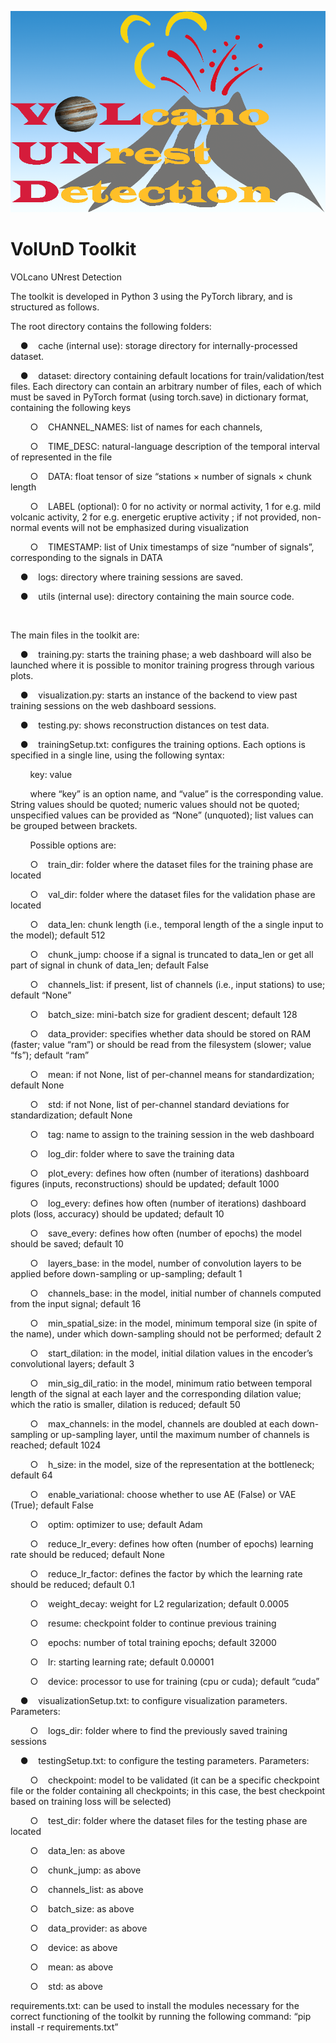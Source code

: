![alt text](https://github.com/EUROVOLC-ML/VolUnD-Toolkit/blob/main/docs/VolUnD-logo.png?raw=true)



# VolUnD Toolkit

VOLcano UNrest Detection



The toolkit is developed in Python 3 using the PyTorch library, and is structured as follows.



The root directory contains the following folders:

&nbsp;&nbsp;&nbsp;&nbsp;●&nbsp;&nbsp;&nbsp;&nbsp;cache (internal use): storage directory for internally-processed dataset.

&nbsp;&nbsp;&nbsp;&nbsp;●&nbsp;&nbsp;&nbsp;&nbsp;dataset: directory containing default locations for train/validation/test files. Each directory can contain an arbitrary number of files, each of which must be saved in PyTorch format (using torch.save) in dictionary format, containing the following keys

&nbsp;&nbsp;&nbsp;&nbsp;&nbsp;&nbsp;&nbsp;&nbsp;○&nbsp;&nbsp;&nbsp;&nbsp;CHANNEL_NAMES: list of names for each channels,

&nbsp;&nbsp;&nbsp;&nbsp;&nbsp;&nbsp;&nbsp;&nbsp;○&nbsp;&nbsp;&nbsp;&nbsp;TIME_DESC: natural-language description of the temporal interval of represented in the file

&nbsp;&nbsp;&nbsp;&nbsp;&nbsp;&nbsp;&nbsp;&nbsp;○&nbsp;&nbsp;&nbsp;&nbsp;DATA: float tensor of size “stations × number of signals × chunk length

&nbsp;&nbsp;&nbsp;&nbsp;&nbsp;&nbsp;&nbsp;&nbsp;○&nbsp;&nbsp;&nbsp;&nbsp;LABEL (optional): 0 for no activity or normal activity, 1 for e.g. mild volcanic activity, 2 for e.g. energetic eruptive activity ; if not provided, non-normal events will not be emphasized during visualization 

&nbsp;&nbsp;&nbsp;&nbsp;&nbsp;&nbsp;&nbsp;&nbsp;○&nbsp;&nbsp;&nbsp;&nbsp;TIMESTAMP: list of Unix timestamps of size “number of signals”, corresponding to the signals in DATA

&nbsp;&nbsp;&nbsp;&nbsp;●&nbsp;&nbsp;&nbsp;&nbsp;logs: directory where training sessions are saved.

&nbsp;&nbsp;&nbsp;&nbsp;●&nbsp;&nbsp;&nbsp;&nbsp;utils (internal use): directory containing the main source code.

&nbsp;&nbsp;&nbsp;&nbsp;

The main files in the toolkit are:

&nbsp;&nbsp;&nbsp;&nbsp;●&nbsp;&nbsp;&nbsp;&nbsp;training.py: starts the training phase; a web dashboard will also be launched where it is possible to monitor training progress through various plots.

&nbsp;&nbsp;&nbsp;&nbsp;●&nbsp;&nbsp;&nbsp;&nbsp;visualization.py: starts an instance of the backend to view past training sessions on the web dashboard sessions.

&nbsp;&nbsp;&nbsp;&nbsp;●&nbsp;&nbsp;&nbsp;&nbsp;testing.py: shows reconstruction distances on test data.

&nbsp;&nbsp;&nbsp;&nbsp;●&nbsp;&nbsp;&nbsp;&nbsp;trainingSetup.txt: configures the training options. Each options is specified in a single line, using the following syntax: 

&nbsp;&nbsp;&nbsp;&nbsp;&nbsp;&nbsp;&nbsp;&nbsp;key: value

&nbsp;&nbsp;&nbsp;&nbsp;&nbsp;&nbsp;&nbsp;&nbsp;where “key” is an option name, and “value” is the corresponding value. String values should be quoted; numeric values should not be quoted; unspecified values can be provided as “None” (unquoted); list values can be grouped between brackets.

&nbsp;&nbsp;&nbsp;&nbsp;&nbsp;&nbsp;&nbsp;&nbsp;Possible options are:

&nbsp;&nbsp;&nbsp;&nbsp;&nbsp;&nbsp;&nbsp;&nbsp;○&nbsp;&nbsp;&nbsp;&nbsp;train_dir: folder where the dataset files for the training phase are located

&nbsp;&nbsp;&nbsp;&nbsp;&nbsp;&nbsp;&nbsp;&nbsp;○&nbsp;&nbsp;&nbsp;&nbsp;val_dir: folder where the dataset files for the validation phase are located

&nbsp;&nbsp;&nbsp;&nbsp;&nbsp;&nbsp;&nbsp;&nbsp;○&nbsp;&nbsp;&nbsp;&nbsp;data_len: chunk length (i.e., temporal length of the a single input to the model); default 512

&nbsp;&nbsp;&nbsp;&nbsp;&nbsp;&nbsp;&nbsp;&nbsp;○&nbsp;&nbsp;&nbsp;&nbsp;chunk_jump: choose if a signal is truncated to data_len or get all part of signal in chunk of data_len; default False

&nbsp;&nbsp;&nbsp;&nbsp;&nbsp;&nbsp;&nbsp;&nbsp;○&nbsp;&nbsp;&nbsp;&nbsp;channels_list: if present, list of channels (i.e., input stations) to use; default “None”

&nbsp;&nbsp;&nbsp;&nbsp;&nbsp;&nbsp;&nbsp;&nbsp;○&nbsp;&nbsp;&nbsp;&nbsp;batch_size: mini-batch size for gradient descent; default 128

&nbsp;&nbsp;&nbsp;&nbsp;&nbsp;&nbsp;&nbsp;&nbsp;○&nbsp;&nbsp;&nbsp;&nbsp;data_provider: specifies whether data should be stored on RAM (faster; value “ram”) or should be read from the filesystem (slower; value “fs”); default “ram”

&nbsp;&nbsp;&nbsp;&nbsp;&nbsp;&nbsp;&nbsp;&nbsp;○&nbsp;&nbsp;&nbsp;&nbsp;mean: if not None, list of per-channel means for standardization; default None

&nbsp;&nbsp;&nbsp;&nbsp;&nbsp;&nbsp;&nbsp;&nbsp;○&nbsp;&nbsp;&nbsp;&nbsp;std: if not None, list of per-channel standard deviations for standardization; default None

&nbsp;&nbsp;&nbsp;&nbsp;&nbsp;&nbsp;&nbsp;&nbsp;○&nbsp;&nbsp;&nbsp;&nbsp;tag: name to assign to the training session in the web dashboard

&nbsp;&nbsp;&nbsp;&nbsp;&nbsp;&nbsp;&nbsp;&nbsp;○&nbsp;&nbsp;&nbsp;&nbsp;log_dir: folder where to save the training data

&nbsp;&nbsp;&nbsp;&nbsp;&nbsp;&nbsp;&nbsp;&nbsp;○&nbsp;&nbsp;&nbsp;&nbsp;plot_every: defines how often (number of iterations) dashboard figures (inputs, reconstructions) should be updated; default 1000

&nbsp;&nbsp;&nbsp;&nbsp;&nbsp;&nbsp;&nbsp;&nbsp;○&nbsp;&nbsp;&nbsp;&nbsp;log_every: defines how often (number of iterations) dashboard plots (loss, accuracy) should be updated; default 10

&nbsp;&nbsp;&nbsp;&nbsp;&nbsp;&nbsp;&nbsp;&nbsp;○&nbsp;&nbsp;&nbsp;&nbsp;save_every: defines how often (number of epochs) the model should be saved; default 10

&nbsp;&nbsp;&nbsp;&nbsp;&nbsp;&nbsp;&nbsp;&nbsp;○&nbsp;&nbsp;&nbsp;&nbsp;layers_base: in the model, number of convolution layers to be applied before down-sampling or up-sampling; default 1

&nbsp;&nbsp;&nbsp;&nbsp;&nbsp;&nbsp;&nbsp;&nbsp;○&nbsp;&nbsp;&nbsp;&nbsp;channels_base: in the model, initial number of channels computed from the input signal; default 16

&nbsp;&nbsp;&nbsp;&nbsp;&nbsp;&nbsp;&nbsp;&nbsp;○&nbsp;&nbsp;&nbsp;&nbsp;min_spatial_size: in the model, minimum temporal size (in spite of the name), under which down-sampling should not be performed; default 2

&nbsp;&nbsp;&nbsp;&nbsp;&nbsp;&nbsp;&nbsp;&nbsp;○&nbsp;&nbsp;&nbsp;&nbsp;start_dilation: in the model, initial dilation values in the encoder’s convolutional layers; default 3

&nbsp;&nbsp;&nbsp;&nbsp;&nbsp;&nbsp;&nbsp;&nbsp;○&nbsp;&nbsp;&nbsp;&nbsp;min_sig_dil_ratio: in the model, minimum ratio between temporal length of the signal at each layer and the corresponding dilation value; which the ratio is smaller, dilation is reduced; default 50

&nbsp;&nbsp;&nbsp;&nbsp;&nbsp;&nbsp;&nbsp;&nbsp;○&nbsp;&nbsp;&nbsp;&nbsp;max_channels: in the model, channels are doubled at each down-sampling or up-sampling layer, until the maximum number of channels is reached; default 1024

&nbsp;&nbsp;&nbsp;&nbsp;&nbsp;&nbsp;&nbsp;&nbsp;○&nbsp;&nbsp;&nbsp;&nbsp;h_size: in the model, size of the representation at the bottleneck; default 64

&nbsp;&nbsp;&nbsp;&nbsp;&nbsp;&nbsp;&nbsp;&nbsp;○&nbsp;&nbsp;&nbsp;&nbsp;enable_variational: choose whether to use AE (False) or VAE (True); default False

&nbsp;&nbsp;&nbsp;&nbsp;&nbsp;&nbsp;&nbsp;&nbsp;○&nbsp;&nbsp;&nbsp;&nbsp;optim: optimizer to use; default Adam

&nbsp;&nbsp;&nbsp;&nbsp;&nbsp;&nbsp;&nbsp;&nbsp;○&nbsp;&nbsp;&nbsp;&nbsp;reduce_lr_every: defines how often (number of epochs) learning rate should be reduced; default None

&nbsp;&nbsp;&nbsp;&nbsp;&nbsp;&nbsp;&nbsp;&nbsp;○&nbsp;&nbsp;&nbsp;&nbsp;reduce_lr_factor: defines the factor by which the learning rate should be reduced; default 0.1

&nbsp;&nbsp;&nbsp;&nbsp;&nbsp;&nbsp;&nbsp;&nbsp;○&nbsp;&nbsp;&nbsp;&nbsp;weight_decay: weight for L2 regularization; default 0.0005

&nbsp;&nbsp;&nbsp;&nbsp;&nbsp;&nbsp;&nbsp;&nbsp;○&nbsp;&nbsp;&nbsp;&nbsp;resume: checkpoint folder to continue previous training

&nbsp;&nbsp;&nbsp;&nbsp;&nbsp;&nbsp;&nbsp;&nbsp;○&nbsp;&nbsp;&nbsp;&nbsp;epochs: number of total training epochs; default 32000

&nbsp;&nbsp;&nbsp;&nbsp;&nbsp;&nbsp;&nbsp;&nbsp;○&nbsp;&nbsp;&nbsp;&nbsp;lr: starting learning rate; default 0.00001

&nbsp;&nbsp;&nbsp;&nbsp;&nbsp;&nbsp;&nbsp;&nbsp;○&nbsp;&nbsp;&nbsp;&nbsp;device: processor to use for training (cpu or cuda); default “cuda”

&nbsp;&nbsp;&nbsp;&nbsp;●&nbsp;&nbsp;&nbsp;&nbsp;visualizationSetup.txt: to configure visualization parameters. Parameters:

&nbsp;&nbsp;&nbsp;&nbsp;&nbsp;&nbsp;&nbsp;&nbsp;○&nbsp;&nbsp;&nbsp;&nbsp;logs_dir: folder where to find the previously saved training sessions 

&nbsp;&nbsp;&nbsp;&nbsp;●&nbsp;&nbsp;&nbsp;&nbsp;testingSetup.txt: to configure the testing parameters. Parameters:

&nbsp;&nbsp;&nbsp;&nbsp;&nbsp;&nbsp;&nbsp;&nbsp;○&nbsp;&nbsp;&nbsp;&nbsp;checkpoint: model to be validated (it can be a specific checkpoint file or the folder containing all checkpoints; in this case, the best checkpoint based on training loss will be selected)

&nbsp;&nbsp;&nbsp;&nbsp;&nbsp;&nbsp;&nbsp;&nbsp;○&nbsp;&nbsp;&nbsp;&nbsp;test_dir: folder where the dataset files for the testing phase are located

&nbsp;&nbsp;&nbsp;&nbsp;&nbsp;&nbsp;&nbsp;&nbsp;○&nbsp;&nbsp;&nbsp;&nbsp;data_len: as above

&nbsp;&nbsp;&nbsp;&nbsp;&nbsp;&nbsp;&nbsp;&nbsp;○&nbsp;&nbsp;&nbsp;&nbsp;chunk_jump: as above

&nbsp;&nbsp;&nbsp;&nbsp;&nbsp;&nbsp;&nbsp;&nbsp;○&nbsp;&nbsp;&nbsp;&nbsp;channels_list: as above

&nbsp;&nbsp;&nbsp;&nbsp;&nbsp;&nbsp;&nbsp;&nbsp;○&nbsp;&nbsp;&nbsp;&nbsp;batch_size: as above

&nbsp;&nbsp;&nbsp;&nbsp;&nbsp;&nbsp;&nbsp;&nbsp;○&nbsp;&nbsp;&nbsp;&nbsp;data_provider: as above

&nbsp;&nbsp;&nbsp;&nbsp;&nbsp;&nbsp;&nbsp;&nbsp;○&nbsp;&nbsp;&nbsp;&nbsp;device: as above

&nbsp;&nbsp;&nbsp;&nbsp;&nbsp;&nbsp;&nbsp;&nbsp;○&nbsp;&nbsp;&nbsp;&nbsp;mean: as above

&nbsp;&nbsp;&nbsp;&nbsp;&nbsp;&nbsp;&nbsp;&nbsp;○&nbsp;&nbsp;&nbsp;&nbsp;std: as above

requirements.txt: can be used to install the modules necessary for the correct functioning of the toolkit by running the following command: “pip install -r requirements.txt”

